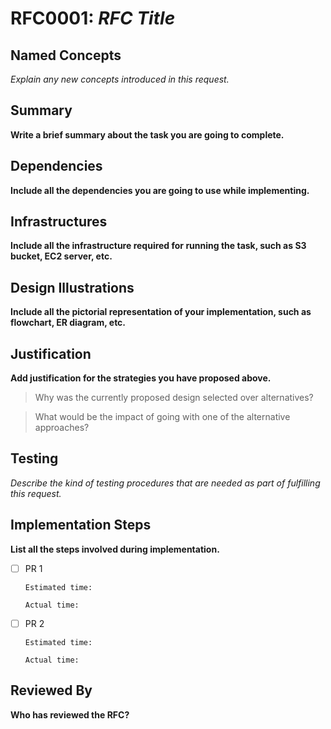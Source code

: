 # RFC0001: *RFC Title*

## Named Concepts

*Explain any new concepts introduced in this request.*

## Summary

**Write a brief summary about the task you are going to complete.**

## Dependencies

**Include all the dependencies you are going to use while implementing.**

## Infrastructures

**Include all the infrastructure required for running the task, such as S3 bucket, EC2 server, etc.**

## Design Illustrations

**Include all the pictorial representation of your implementation, such as flowchart, ER diagram, etc.**

## Justification

**Add justification for the strategies you have proposed above.**

> Why was the currently proposed design selected over alternatives?

> What would be the impact of going with one of the alternative approaches?

## Testing

*Describe the kind of testing procedures that are needed as part of fulfilling this request.*

## Implementation Steps

**List all the steps involved during implementation.**

- [ ] PR 1

      Estimated time:
      
      Actual time: 
      
- [ ] PR 2

      Estimated time:
      
      Actual time:

## Reviewed By

**Who has reviewed the RFC?**

